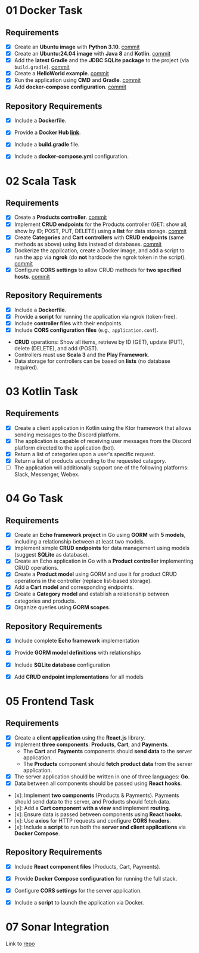 # 01 Docker Task

## Requirements
- [x] Create an **Ubuntu image** with **Python 3.10**. [commit](https://github.com/GalaxAI/bistech/commit/adc4ddb5217d8489db0338dc7a81cd5a253f4944)
- [x] Create an **Ubuntu:24.04 image** with **Java 8** and **Kotlin**. [commit](https://github.com/GalaxAI/bistech/commit/28e2296a01ccf2f6fa1e54e5ebc195e0d85a81fb)
- [x] Add the **latest Gradle** and the **JDBC SQLite package** to the project (via `build.gradle`). [commit](https://github.com/GalaxAI/bistech/commit/4169ee18cb5f80947fe890be19bf0920c3939f7a)
- [x] Create a **HelloWorld example**. [commit](https://github.com/GalaxAI/bistech/commit/4169ee18cb5f80947fe890be19bf0920c3939f7a)
- [x] Run the application using **CMD** and **Gradle**. [commit](https://github.com/GalaxAI/bistech/commit/4169ee18cb5f80947fe890be19bf0920c3939f7a)
- [x] Add **docker-compose configuration**. [commit](https://github.com/GalaxAI/bistech/commit/c5120458eaa1af5c01800a460c41ac9aefa32eda)
## Repository Requirements
- [x] Include a **Dockerfile**.
- [x] Provide a **Docker Hub [link](https://hub.docker.com/repository/docker/afterhoursbilly/kotlin-gradle-java/general)**.
- [x] Include a **build.gradle** file.
- [x] Include a **docker-compose.yml** configuration.



# 02 Scala Task
## Requirements
- [x] Create a **Products controller**. [commit](https://github.com/GalaxAI/bistech/commit/ebe1968b5af1501393a32f8f7734825effd1f58f)  
- [x] Implement **CRUD endpoints** for the Products controller (GET: show all, show by ID; POST, PUT, DELETE) using a **list** for data storage. [commit](https://github.com/GalaxAI/bistech/commit/ebe1968b5af1501393a32f8f7734825effd1f58f)  
- [x] Create **Categories** and **Cart controllers** with **CRUD endpoints** (same methods as above) using lists instead of databases.  [commit](https://github.com/GalaxAI/bistech/commit/2be4aa9220ff9fd573067d21558eeef9b1fe4408)
- [x] Dockerize the application, create a Docker image, and add a script to run the app via **ngrok** (do **not** hardcode the ngrok token in the script). [commit](https://github.com/GalaxAI/bistech/commit/ebe1968b5af1501393a32f8f7734825effd1f58f)  
- [x] Configure **CORS settings** to allow CRUD methods for **two specified hosts**. [commit](https://github.com/GalaxAI/bistech/commit/2be4aa9220ff9fd573067d21558eeef9b1fe4408)

## Repository Requirements
- [x] Include a **Dockerfile**.  
- [x] Provide a **script** for running the application via ngrok (token-free).  
- [x] Include **controller files** with their endpoints.  
- [x] Include **CORS configuration files** (e.g., `application.conf`).  
- **CRUD** operations: Show all items, retrieve by ID (GET), update (PUT), delete (DELETE), and add (POST).  
- Controllers must use **Scala 3** and the **Play Framework**.  
- Data storage for controllers can be based on **lists** (no database required).

# 03 Kotlin Task

## Requirements
- [x] Create a client application in Kotlin using the Ktor framework that allows sending messages to the Discord platform.
- [x] The application is capable of receiving user messages from the Discord platform directed to the application (bot).
- [x] Return a list of categories upon a user's specific request.
- [x] Return a list of products according to the requested category.
- [ ] The application will additionally support one of the following platforms: Slack, Messenger, Webex.

# 04 Go Task

## Requirements
- [x] Create an **Echo framework project** in Go using **GORM** with **5 models**, including a relationship between at least two models.
- [x] Implement simple **CRUD endpoints** for data management using models (suggest **SQLite** as database).
- [x] Create an Echo application in Go with a **Product controller** implementing CRUD operations.
- [x] Create a **Product model** using GORM and use it for product CRUD operations in the controller (replace list-based storage).
- [x] Add a **Cart model** and corresponding endpoints.
- [x] Create a **Category model** and establish a relationship between categories and products.
- [x] Organize queries using **GORM scopes**.

## Repository Requirements
- [x] Include complete **Echo framework** implementation
- [x] Provide **GORM model definitions** with relationships
- [x] Include **SQLite database** configuration
- [x] Add **CRUD endpoint implementations** for all models


# 05 Frontend Task

## Requirements
- [x] Create a **client application** using the **React.js** library.
- [x] Implement **three components**: **Products**, **Cart**, and **Payments**.
  - The **Cart** and **Payments** components should **send data** to the server application.
  - The **Products** component should **fetch product data** from the server application.
- [x] The server application should be written in one of three languages: **Go**.
- [x] Data between all components should be passed using **React hooks**.

- [x]: Implement **two components** (Products & Payments). Payments should send data to the server, and Products should fetch data.
- [x]: Add a **Cart component with a view** and implement **routing**.
- [x]: Ensure data is passed between components using **React hooks**.
- [x]: Use **axios** for HTTP requests and configure **CORS headers**.
- [x]: Include a **script** to run both the **server and client applications** via **Docker Compose**.

## Repository Requirements
- [x] Include **React component files** (Products, Cart, Payments).
- [x] Provide **Docker Compose configuration** for running the full stack.
- [x] Configure **CORS settings** for the server application.
- [x] Include a **script** to launch the application via Docker.


# 07 Sonar Integration

Link to [repo](https://github.com/GalaxAI/07_sonar)